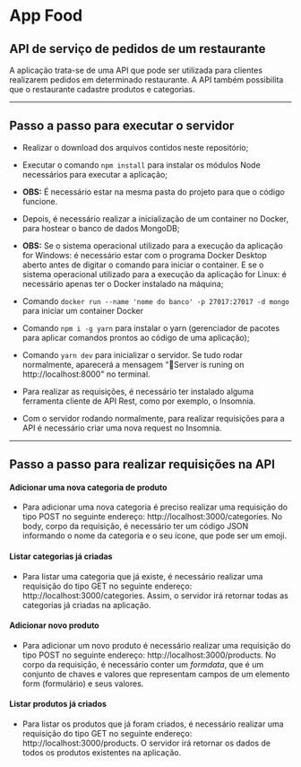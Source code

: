 # App Food
## API de serviço de pedidos de um restaurante
A aplicação trata-se de uma API que pode ser utilizada para clientes realizarem pedidos em determinado restaurante. A API também possibilita que o restaurante cadastre produtos e categorias.

---

## Passo a passo para executar o servidor
* Realizar o download dos arquivos contidos neste repositório;

* Executar o comando `npm install` para instalar os módulos Node necessários para executar a aplicação;
*  **OBS:** É necessário estar na mesma pasta do projeto para que o código funcione.

* Depois, é necessário realizar a inicialização de um container no Docker, para hostear o banco de dados MongoDB;
* **OBS:** Se o sistema operacional utilizado para a execução da aplicação for Windows: é necessário estar com o programa Docker Desktop aberto antes de digitar o comando para iniciar o container. E se o sistema operacional utilizado para a execução da aplicação for Linux: é necessário apenas ter o Docker instalado na máquina;

* Comando `docker run --name 'nome do banco' -p 27017:27017 -d mongo` para iniciar um container Docker

* Comando `npm i -g yarn` para instalar o yarn (gerenciador de pacotes para aplicar comandos prontos ao código de uma aplicação);

* Comando `yarn dev` para inicializar o servidor. Se tudo rodar normalmente, aparecerá a mensagem "🚗Server is runing on http://localhost:8000" no terminal.

* Para realizar as requisições, é necessário ter instalado alguma ferramenta cliente de API Rest, como por exemplo, o Insomnia.

* Com o servidor rodando normalmente, para realizar requisições para a API é necessário criar uma nova request no Insomnia.

---
## Passo a passo para realizar requisições na API
#### Adicionar uma nova categoria de produto
* Para adicionar uma nova categoria é preciso realizar uma requisição do tipo POST no seguinte endereço: http://localhost:3000/categories. No body, corpo da requisição, é necessário ter um código JSON informando o nome da categoria e o seu ícone, que pode ser um emoji.


#### Listar categorias já criadas
* Para listar uma categoria que já existe, é necessário realizar uma requisição do tipo GET no seguinte endereço: http://localhost:3000/categories. Assim, o servidor irá retornar todas as categorias já criadas na aplicação.

#### Adicionar novo produto
* Para adicionar um novo produto é necessário realizar uma requisição do tipo POST no seguinte endereço: http://localhost:3000/products. No corpo da requisição, é necessário conter um _formdata_, que é um conjunto de chaves e valores que representam campos de um elemento form (formulário) e seus valores.

#### Listar produtos já criados
* Para listar os produtos que já foram criados, é necessário realizar uma requisição do tipo GET no seguinte endereço: http://localhost:3000/products. O servidor irá retornar os dados de todos os produtos existentes na aplicação.
